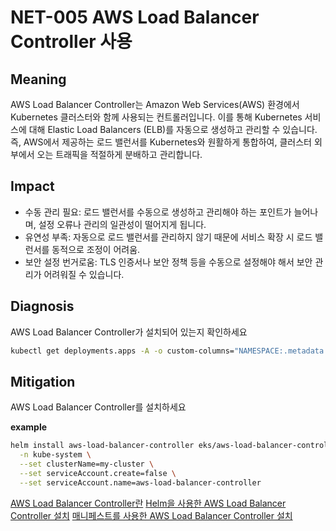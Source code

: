 # NET-005 AWS Load Balancer Controller 사용

## Meaning
AWS Load Balancer Controller는 Amazon Web Services(AWS) 환경에서 Kubernetes 클러스터와 함께 사용되는 컨트롤러입니다. 이를 통해 Kubernetes 서비스에 대해 Elastic Load Balancers (ELB)를 자동으로 생성하고 관리할 수 있습니다. 즉, AWS에서 제공하는 로드 밸런서를 Kubernetes와 원활하게 통합하여, 클러스터 외부에서 오는 트래픽을 적절하게 분배하고 관리합니다.

## Impact
- 수동 관리 필요: 로드 밸런서를 수동으로 생성하고 관리해야 하는 포인트가 늘어나며, 설정 오류나 관리의 일관성이 떨어지게 됩니다.
- 유연성 부족: 자동으로 로드 밸런서를 관리하지 않기 때문에 서비스 확장 시 로드 밸런서를 동적으로 조정이 어려움.
- 보안 설정 번거로움: TLS 인증서나 보안 정책 등을 수동으로 설정해야 해서 보안 관리가 어려워질 수 있습니다.

## Diagnosis
AWS Load Balancer Controller가 설치되어 있는지 확인하세요

```bash
kubectl get deployments.apps -A -o custom-columns="NAMESPACE:.metadata.namespace,NAME:.metadata.name" | grep "aws-load-balancer-controller" && echo "PASS" || echo "FAIL"
```

## Mitigation
AWS Load Balancer Controller를 설치하세요

**example**
```bash 
helm install aws-load-balancer-controller eks/aws-load-balancer-controller \
  -n kube-system \
  --set clusterName=my-cluster \
  --set serviceAccount.create=false \
  --set serviceAccount.name=aws-load-balancer-controller
```
[AWS Load Balancer Controller란](https://kubernetes-sigs.github.io/aws-load-balancer-controller/latest/)
[Helm을 사용한 AWS Load Balancer Controller 설치](https://docs.aws.amazon.com/ko_kr/eks/latest/userguide/lbc-helm.html)
[매니페스트를 사용한 AWS Load Balancer Controller 설치](https://docs.aws.amazon.com/ko_kr/eks/latest/userguide/lbc-manifest.html)